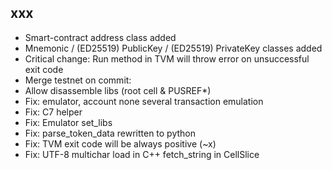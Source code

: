 ## xxx

- Smart-contract address class added
- Mnemonic / (ED25519) PublicKey / (ED25519) PrivateKey classes added
- Critical change: Run method in TVM will throw error on unsuccessful exit code
- Merge testnet on commit:
- Allow disassemble libs (root cell & PUSREF*)
- Fix: emulator, account none several transaction emulation
- Fix: C7 helper
- Fix: Emulator set_libs
- Fix: parse_token_data rewritten to python
- Fix: TVM exit code will be always positive (~x)
- Fix: UTF-8 multichar load in C++ fetch_string in CellSlice
